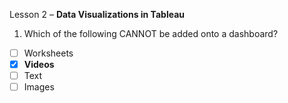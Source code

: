 Lesson 2 – **Data Visualizations in Tableau**

1. Which of the following CANNOT be added onto a dashboard?
- [ ] Worksheets
- [x]	**Videos**
- [ ]	Text
- [ ]	Images
